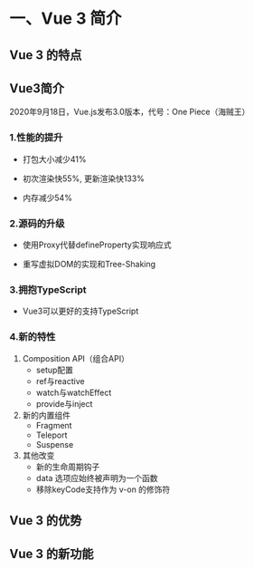# 一、Vue 3 简介

## Vue 3 的特点

## Vue3简介

2020年9月18日，Vue.js发布3.0版本，代号：One Piece（海贼王）



### 1.性能的提升

- 打包大小减少41%

- 初次渲染快55%, 更新渲染快133%

- 内存减少54%


### 2.源码的升级

- 使用Proxy代替defineProperty实现响应式

- 重写虚拟DOM的实现和Tree-Shaking


### 3.拥抱TypeScript

- Vue3可以更好的支持TypeScript

### 4.新的特性

1. Composition API（组合API）
   - setup配置
   - ref与reactive
   - watch与watchEffect
   - provide与inject
2. 新的内置组件
   - Fragment
   - Teleport
   - Suspense
3. 其他改变
   - 新的生命周期钩子
   - data 选项应始终被声明为一个函数
   - 移除keyCode支持作为 v-on 的修饰符

## Vue 3 的优势

## Vue 3 的新功能
